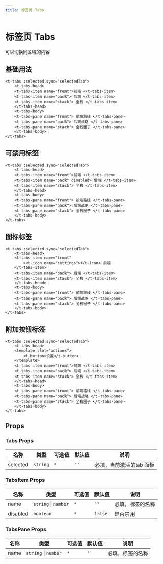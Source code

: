 ```yaml
---
title: 标签页 Tabs
---
```


# 标签页 Tabs

可以切换同区域的内容

## 基础用法

<ClientOnly>
<Tabs-demo/>
</ClientOnly>

```vue
<t-tabs :selected.sync="selectedTab">
    <t-tabs-head>
    <t-tabs-item name="front">前端 </t-tabs-item>
    <t-tabs-item name="back"> 后端 </t-tabs-item>
    <t-tabs-item name="stack"> 全栈 </t-tabs-item>
    </t-tabs-head>
    <t-tabs-body>
    <t-tabs-pane name="front"> 前端路线 </t-tabs-pane>
    <t-tabs-pane name="back"> 后端战略 </t-tabs-pane>
    <t-tabs-pane name="stack"> 全栈圈子 </t-tabs-pane>
    </t-tabs-body>
</t-tabs>
```

## 可禁用标签

<ClientOnly>
<Tabs-demo-disabled/>
</ClientOnly>

```vue
<t-tabs :selected.sync="selectedTab">
    <t-tabs-head>
    <t-tabs-item name="front">前端 </t-tabs-item>
    <t-tabs-item name="back" disabled> 后端 </t-tabs-item>
    <t-tabs-item name="stack"> 全栈 </t-tabs-item>
    </t-tabs-head>
    <t-tabs-body>
    <t-tabs-pane name="front"> 前端路线 </t-tabs-pane>
    <t-tabs-pane name="back"> 后端战略 </t-tabs-pane>
    <t-tabs-pane name="stack"> 全栈圈子 </t-tabs-pane>
    </t-tabs-body>
</t-tabs>
```


## 图标标签

<ClientOnly>
<Tabs-demo-icon/>
</ClientOnly>

```vue
<t-tabs :selected.sync="selectedTab">
    <t-tabs-head>
    <t-tabs-item name="front"
        ><t-icon name="settings"></t-icon> 前端
    </t-tabs-item>
    <t-tabs-item name="back"> 后端 </t-tabs-item>
    <t-tabs-item name="stack"> 全栈 </t-tabs-item>
    </t-tabs-head>
    <t-tabs-body>
    <t-tabs-pane name="front"> 前端路线 </t-tabs-pane>
    <t-tabs-pane name="back"> 后端战略 </t-tabs-pane>
    <t-tabs-pane name="stack"> 全栈圈子 </t-tabs-pane>
    </t-tabs-body>
</t-tabs>
```

## 附加按钮标签

<ClientOnly>
<Tabs-demo-button/>
</ClientOnly>

```vue
<t-tabs :selected.sync="selectedTab">
    <t-tabs-head>
    <template slot="actions">
        <t-button>设置</t-button>
    </template>
    <t-tabs-item name="front">前端 </t-tabs-item>
    <t-tabs-item name="back"> 后端 </t-tabs-item>
    <t-tabs-item name="stack"> 全栈 </t-tabs-item>
    </t-tabs-head>
    <t-tabs-body>
    <t-tabs-pane name="front"> 前端路线 </t-tabs-pane>
    <t-tabs-pane name="back"> 后端战略 </t-tabs-pane>
    <t-tabs-pane name="stack"> 全栈圈子 </t-tabs-pane>
    </t-tabs-body>
</t-tabs>
```

## Props

### Tabs Props

| 名称 | 类型 | 可选值 | 默认值 | 说明 |
| --- | --- | --- |  --- | --- |
| selected | `string`| `*`| `''`  | 必填，当前激活的tab 面板 |


### TabsItem Props

| 名称 | 类型 | 可选值 | 默认值 | 说明 |
| --- | --- | --- |  --- | --- |
| name | `string` \| `number`| `*`| `''`  | 必填，标签的名称|
| disabled | `boolean`| `*`| `false`  | 是否禁用|


### TabsPane Props

| 名称 | 类型 | 可选值 | 默认值 | 说明 |
| --- | --- | --- |  --- | --- |
| name | `string` \| `number`| `*`| `''`  | 必填，标签的名称|
